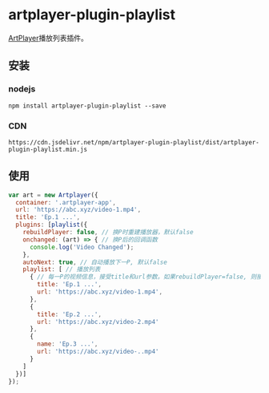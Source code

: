 # artplayer-plugin-playlist

[ArtPlayer](https://github.com/zhw2590582/ArtPlayer)播放列表插件。

## 安装

### nodejs

```shell
npm install artplayer-plugin-playlist --save
```

### CDN

```text
https://cdn.jsdelivr.net/npm/artplayer-plugin-playlist/dist/artplayer-plugin-playlist.min.js
```

## 使用

```javascript
var art = new Artplayer({
  container: '.artplayer-app',
  url: 'https://abc.xyz/video-1.mp4',
  title: 'Ep.1 ...',
  plugins: [playlist({
    rebuildPlayer: false, // 换P时重建播放器，默认false
    onchanged: (art) => { // 换P后的回调函数
      console.log('Video Changed');
    },
    autoNext: true, // 自动播放下一P, 默认false
    playlist: [ // 播放列表
      { // 每一P的视频信息，接受title和url参数。如果rebuildPlayer=false, 则接受ArtPlayer基础参数https://artplayer.org/document/start/option.html
        title: 'Ep.1 ...',
        url: 'https://abc.xyz/video-1.mp4',
      },
      {
        title: 'Ep.2 ...',
        url: 'https://abc.xyz/video-2.mp4'
      },
      {
        name: 'Ep.3 ...',
        url: 'https://abc.xyz/video-..mp4'
      }
    ]
  })]
});
```
